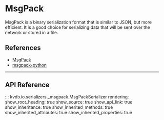 # MsgPack

MsgPack is a binary serialization format that is similar to JSON, but more efficient. It is a good choice for serializing data that will be sent over the network or stored in a file.

## References

- [MsgPack](https://msgpack.org/)
- [msgpack-python](https://pypi.org/project/msgpack/)

---

## API Reference

::: kvdb.io.serializers._msgpack.MsgPackSerializer
    rendering:
        show_root_heading: true
        show_source: true
        show_api_link: true
        show_inheritance: true
        show_inherited_methods: true
        show_inherited_attributes: true
        show_inherited_properties: true